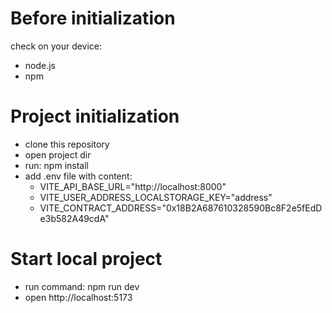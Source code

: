 # Before initialization

check on your device:
 - node.js
 - npm

# Project initialization
- clone this repository
- open project dir
- run: npm install
- add .env file with content: 
    - VITE_API_BASE_URL="http://localhost:8000"
    - VITE_USER_ADDRESS_LOCALSTORAGE_KEY="address"
    - VITE_CONTRACT_ADDRESS="0x18B2A687610328590Bc8F2e5fEdDe3b582A49cdA"

    

# Start local project

- run command: npm run dev
- open http://localhost:5173
